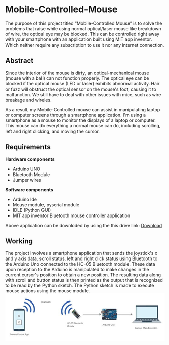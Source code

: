# **Mobile-Controlled-Mouse**
The purpose of this project titled “Mobile-Controlled Mouse”  is to solve the problems that raise while using normal optical/laser mouse like breakdown of wire, the optical eye may be blocked.
This can be controlled right away with your smartphone with an application built using MIT app inventor.
Which neither require any subscription to use it nor any internet connection. 

## **Abstract**
Since the interior of the mouse is dirty, an optical-mechanical mouse (mouse with a ball) can not function properly.
The optical eye can be blocked if the optical mouse (LED or laser) exhibits abnormal activity.
Hair or fuzz will obstruct the optical sensor on the mouse's foot, causing it to malfunction.
We still have to deal with other issues with mice, such as wire breakage and wireles. 

As a result, my Mobile-Controlled mouse can assist in manipulating laptop or computer screens through a smartphone application.
I'm using a smartphone as a mouse to monitor the displays of a laptop or computer.
This mouse can do everything a normal mouse can do, including scrolling, left and right clicking, and moving the cursor.

## **Requirements** 
**Hardware components**
 * Arduino UNO
 * Bluetooth Module
 * Jumper wires

**Software components**
 * Arduino Ide
 * Mouse module, pyserial module
 * IDLE (Python GUI)
 * MIT app inventor Bluetooth mouse controller application

Above application can be downloded by using the this drive link: [Download](https://drive.google.com/drive/folders/1VsLh-TkJjElhF4hPCY5LZbQA6xE7NChF?usp=sharing)

## **Working**

The project involves a smartphone application that sends the joystick's x and y axis data, scroll status, left and right click status using Bluetooth to the Arduino Uno connected to the HC-05 Bluetooth module. These data upon reception to the Arduino is manipulated to make changes in the current cursor's position to obtain a new position. The resulting data along with scroll and button status is then printed as the output that is recognized to be read by the Python sketch. The Python sketch is made to execute mouse actions using the mouse module.
![image](/Flowchart.jpg)


